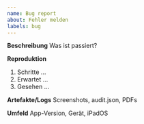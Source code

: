 ```yaml
---
name: Bug report
about: Fehler melden
labels: bug
---
```


**Beschreibung**
Was ist passiert?

**Reproduktion**
1. Schritte …
2. Erwartet …
3. Gesehen …

**Artefakte/Logs**
Screenshots, audit.json, PDFs

**Umfeld**
App-Version, Gerät, iPadOS